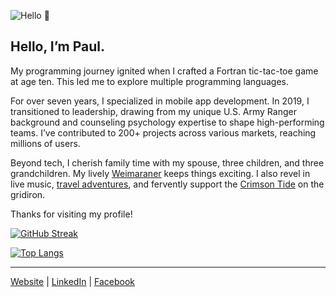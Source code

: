 ![Hello 👋](https://i.imgur.com/hfDTfji.jpg)

## Hello, I’m Paul.

My programming journey ignited when I crafted a Fortran tic-tac-toe game at age ten. This led me to explore multiple programming languages.

For over seven years, I specialized in mobile app development. In 2019, I transitioned to leadership, drawing from my unique U.S. Army Ranger background and counseling psychology expertise to shape high-performing teams. I’ve contributed to 200+ projects across various markets, reaching millions of users.

Beyond tech, I cherish family time with my spouse, three children, and three grandchildren. My lively [Weimaraner](https://www.akc.org/dog-breeds/weimaraner) keeps things exciting. I also revel in live music, [travel adventures](https://www.google.com/maps/d/u/1/edit?mid=17xvqfTc_OMc9VCa3vX-LsG3JqfC43mo&usp=sharing), and fervently support the [Crimson Tide](https://en.wikipedia.org/wiki/Alabama_Crimson_Tide_football) on the gridiron.

Thanks for visiting my profile!

[![GitHub Streak](https://streak-stats.demolab.com/?user=pkadams67&theme=dark&background=000000)](https://git.io/streak-stats)

[![Top Langs](https://github-readme-stats.vercel.app/api/top-langs/?username=pkadams67&layout=compact&theme=vision-friendly-dark)](https://github.com/anuraghazra/github-readme-stats)

---

[Website](https://adams.io) | 
[LinkedIn](https://www.linkedin.com/in/pkadams67) |
[Facebook](http://facebook.com/pkadams67)
